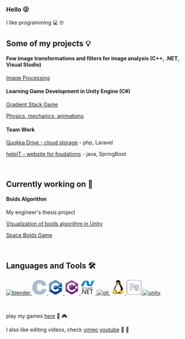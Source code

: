 ### Hello :stuck_out_tongue_winking_eye:

I like programming :computer: :nerd_face:
<br />

## Some of my projects :bulb: 


#### Few image transformations and filters for image analysis (C++, .NET, Visual Studio)
[Image Processing](https://github.com/containedx/Image-Processing)


#### Learning Game Development in Unity Engine (C#)
[Gradient Stack Game](https://github.com/containedx/Gradient-Stack-Game)

[Physics, mechanics, animations](https://github.com/containedx/Playing-with-Unity)


#### Team Work
[Quokka Drive - cloud storage](https://github.com/containedx/Quoka-Drive) - php, Laravel

[helpIT - website for foudations](https://github.com/containedx/helpIT) - java, SpringBoot

<br />

## Currently working on :eyes:

#### Boids Algorithm
My engineer's thesis project

[Visualization of boids algorithm in Unity](https://github.com/containedx/Boid-Algorithm-In-Unity)

[Space Boids Game](https://github.com/containedx/Space-Boids)


<br />

## Languages and Tools  :hammer_and_wrench:
<p align="left"> <a href="https://www.blender.org/" target="_blank"> <img src="https://download.blender.org/branding/community/blender_community_badge_white.svg" alt="blender" width="40" height="40"/> </a> <a href="https://www.cprogramming.com/" target="_blank"> <img src="https://raw.githubusercontent.com/devicons/devicon/master/icons/c/c-original.svg" alt="c" width="40" height="40"/> </a> <a href="https://www.w3schools.com/cpp/" target="_blank"> <img src="https://raw.githubusercontent.com/devicons/devicon/master/icons/cplusplus/cplusplus-original.svg" alt="cplusplus" width="40" height="40"/> </a> <a href="https://www.w3schools.com/cs/" target="_blank"> <img src="https://raw.githubusercontent.com/devicons/devicon/master/icons/csharp/csharp-original.svg" alt="csharp" width="40" height="40"/> </a> <a href="https://dotnet.microsoft.com/" target="_blank"> <img src="https://raw.githubusercontent.com/devicons/devicon/master/icons/dot-net/dot-net-original-wordmark.svg" alt="dotnet" width="40" height="40"/> </a> <a href="https://git-scm.com/" target="_blank"> <img src="https://www.vectorlogo.zone/logos/git-scm/git-scm-icon.svg" alt="git" width="40" height="40"/> </a> <a href="https://www.linux.org/" target="_blank"> <img src="https://raw.githubusercontent.com/devicons/devicon/master/icons/linux/linux-original.svg" alt="linux" width="40" height="40"/> </a> <a href="https://www.photoshop.com/en" target="_blank"> <img src="https://raw.githubusercontent.com/devicons/devicon/master/icons/photoshop/photoshop-line.svg" alt="photoshop" width="40" height="40"/> </a> <a href="https://unity.com/" target="_blank"> <img src="https://www.vectorlogo.zone/logos/unity3d/unity3d-icon.svg" alt="unity" width="40" height="40"/> </a> </p>

<br />

play my games [here](https://containedx.itch.io/) :space_invader: :video_game: 

I also like editing videos, check [vimeo](https://vimeo.com/user101730484) [youtube](https://www.youtube.com/c/KingaZawarty) :movie_camera: :vhs:
